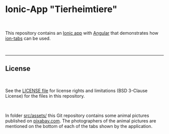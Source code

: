 # Ionic-App "Tierheimtiere" #

<br>

This repository contains an [Ionic app](https://ionicframework.com/) with [Angular](https://angular.io/) that demonstrates how
[ion-tabs](https://ionicframework.com/docs/api/tabs) can be used.

<br>

----

## License ##

<br>

See the [LICENSE file](LICENSE.md) for license rights and limitations (BSD 3-Clause License) for the files in this repository.

<br>

In folder [src/assets/](src/assets) this Git repository contains some animal pictures published on [pixabay.com](https://pixabay.com/).
The photographers of the animal pictures are mentioned on the bottom of each of the tabs shown by the application.

<br>
